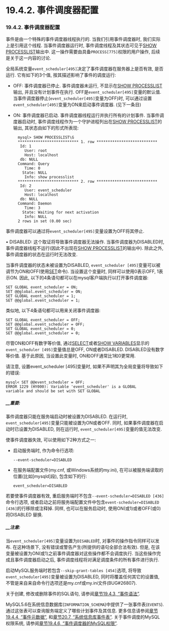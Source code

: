 # 19.4.2. 事件调度器配置

### 19.4.2. 事件调度器配置

事件是由一个特殊的事件调度器线程执行的. 当我们引用事件调度器时, 我们实际上是引用这个线程. 当事件调度器运行时, 事件调度线程及其状态可见于[SHOW PROCESSLIST](../Chapter_13/13.07.05_SHOW_Syntax.md#13.7.5.30)输出中. 这一操作需要由具备`PROCESS[775]`权限的用户操作, 后续是关于这一内容的讨论.  

全局系统变量`event_scheduler[495]`决定了事件调度器在服务器上是否有效, 是否运行. 它有如下的3个值, 按其描述影响了事件的调度运行:  

* OFF: 事件调度器已停止. 事件调度器未运行, 不显示在[SHOW PROCESSLIST](../Chapter_13/13.07.05_SHOW_Syntax.md#13.7.5.30)输出, 并且没有计划事件在执行. OFF是`event_scheduler[495]`变量的默认值. 
当事件调度器停止(`event_scheduler[495]`变量为OFF)时, 可以通过设置`event_scheduler[495]`变量为ON来启动事件调度器. (见下一条目)

* ON: 事件调度器已启动. 事件调度器线程运行并执行所有的计划事件. 
当事件调度器启动时, 事件调度线程作为一个守护进程列出在[SHOW PROCESSLIST](../Chapter_13/13.07.05_SHOW_Syntax.md#13.7.5.30)的输出, 其状态由如下的形式所表现: 

        mysql> SHOW PROCESSLIST\G
    	*************************** 1. row ***************************
    	 Id: 1
    	   User: root
    	   Host: localhost
    	 db: NULL
    	Command: Query
    	   Time: 0
    	  State: NULL
    	   Info: show processlist
    	*************************** 2. row ***************************
    	 Id: 2
    	   User: event_scheduler
    	   Host: localhost
    	 db: NULL
    	Command: Daemon
    	   Time: 3
    	  State: Waiting for next activation
    	   Info: NULL
    	2 rows in set (0.00 sec)

事件调度器可以通过将`event_scheduler[495]`变量设置为OFF将其停止. 

• DISABLED: 这个取证将导致事件调度器无法操作. 当事件调度器为DISABLED时, 事件调度器线程不运行(因此不出现在[SHOW PROCESSLIST](../Chapter_13/13.07.05_SHOW_Syntax.md#13.7.5.30)的输出中). 除此之外, 事件调度器的状态在运行时无法改变. 

当事件调度器的状态未被设置为DISABLED, `event_scheduler [495]`变量可以被调节为ON和OFF(使用[SET](../Chapter_13/13.07.04_SET_Syntax.md)命令). 当设置这个变量时, 同样可以使用0表示OFF, 1表示ON. 因此, 以下的4条语句都可以在mysql客户端执行以打开事件调度器: 

    SET GLOBAL event_scheduler = ON;
    SET @@global.event_scheduler = ON;
    SET GLOBAL event_scheduler = 1;
    SET @@global.event_scheduler = 1;

类似地, 以下4条语句都可以用来关闭事件调度器:

	SET GLOBAL event_scheduler = OFF;
	SET @@global.event_scheduler = OFF;
	SET GLOBAL event_scheduler = 0;
	SET @@global.event_scheduler = 0;

尽管ON和OFF有数字等价值, 通过[SELECT](../Chapter_13/13.02.09_SELECT_Syntax.md)或者[SHOW VARIABLES](../Chapter_13/13.07.05_SHOW_Syntax.md#13.7.5.40)显示的`event_scheduler [495]`变量值总是OFF, ON或者DISABLED. DISABLED没有数字等价值. 基于此原因, 当设置此变量时, ON和OFF通常比1和0更常用. 

请注意, 设置event_scheduler [495]变量时, 如果不声明其为全局变量将导致如下的错误:

	mysql< SET @@event_scheduler = OFF;
	ERROR 1229 (HY000): Variable 'event_scheduler' is a GLOBAL
	variable and should be set with SET GLOBAL

##### __重要: 

事件调度器只能在服务端启动时被设置为DISABLED. 在运行时, `event_scheduler[495]`变量只能被设置为ON或者OFF. 同时, 如果事件调度器在启动时已设置为DISABLED, 则在运行时, `event_scheduler[495]`变量的值无法改变. 


使事件调度器失效, 可以使用如下2种方式之一:
 
* 启动服务端时, 作为命令行选项:

    `--event-scheduler=DISABLED`

* 在服务端配置文件(my.cnf, 或Windows系统的my.ini), 在可以被服务端读取的位置(比如[mysqld]段), 包含如下的行:

	`event_scheduler=DISABLED`

若要使事件调度器有效, 重启服务端时不包含`--event-scheduler=DISABLED [436]`命令行选项, 或者启动之前将服务端配置文件中包含`event-scheduler=DISABLED [436]`的行移除或注释掉. 同样, 也可以在服务启动时, 使用ON(或1)或者OFF(或0)将DISABLED 替换. 

##### __注意: 

当`event_scheduler[495]`变量设置为`DISABLED`时, 对事件的操作指令同样可以发布. 在这种场景下, 没有错误或警告产生(所提供的语句全部合法有效). 但是, 在该变量被设置为ON(或1)之前事件调度器对这些操作都不会调度执行. 当这些操作完成且事件调度器启动之后, 事件调度线程将对满足调度条件的所有事件进行执行. 

启动MySQL服务端时若包含`--skip-grant-tables [454]`选项, 将导致`event_scheduler[495]`变量被设置为DISABLED, 同时将覆盖任何其它的设置值, 不管是来自来自命令行选项还是my.cnf或my.ini文件(BUG#26807).

关于创建, 修改或删除事件的SQL语句, 请参阅[章节19.4.3, “事件语法”](../Chapter_19/19.04.03_Event_Syntax.md). 

MySQL5.6在系统信息数据库(`INFORMATION_SCHEMA`)中提供了一张事件表(`EVENTS`). 通过这张表可以查询服务端定义了哪些计划事件及其信息. 更多信息请参阅[章节19.4.4, “事件元数据”](../Chapter_19/19.04.04_Event_Metadata.md), 和[章节20.7, “系统信息库事件表”](../Chapter_20/20.07.00_The_INFORMATION_SCHEMA_EVENTS_Table.md). 
关于事件调度的MySQL权限系统, 请参阅[章节19.4.6, “事件调度器的MySQL权限”](../Chapter_19/19.04.06_The_Event_Scheduler_and_MySQL_Privileges.md). 
